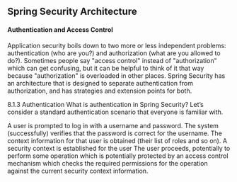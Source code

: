 ## Spring Security Architecture

#### Authentication and Access Control
Application security boils down to two more or less independent problems: authentication (who are you?) and authorization (what are you allowed to do?). Sometimes people say "access control" instead of "authorization" which can get confusing, but it can be helpful to think of it that way because "authorization" is overloaded in other places. Spring Security has an architecture that is designed to separate authentication from authorization, and has strategies and extension points for both.


8.1.3 Authentication
What is authentication in Spring Security?
Let’s consider a standard authentication scenario that everyone is familiar with.

A user is prompted to log in with a username and password.
The system (successfully) verifies that the password is correct for the username.
The context information for that user is obtained (their list of roles and so on).
A security context is established for the user
The user proceeds, potentially to perform some operation which is potentially protected by an access control mechanism which checks the required permissions for the operation against the current security context information.